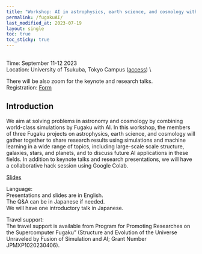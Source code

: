 ```yaml
---
title: "Workshop: AI in astrophysics, earth science, and cosmology with Fugaku"
permalink: /fugakuAI/
last_modified_at: 2023-07-19
layout: single
toc: true
toc_sticky: true
---
```


\
Time: September 11-12 2023 \
Location: University of Tsukuba, Tokyo Campus ([access](https://www.tsukuba.ac.jp/en/about/campus-access/tokyo-campus/)) \

There will be also zoom for the keynote and research talks. \
Registration: [Form](https://forms.gle/cQyGPbpcSgtWtXcr8) 

## Introduction
We aim at solving problems in astronomy and cosmology by combining world-class simulations by Fugaku with AI. In this workshop, the members of three Fugaku projects on astrophysics, earth science, and cosmology will gather together to share research results using simulations and machine learning in a wide range of topics, including large-scale scale structure, galaxies, stars, and planets, and to discuss future AI applications in these fields. In addition to keynote talks and research presentations, we will have a collaborative hack session using Google Colab. 

[Slides](link_to_slides) 

Language: \
Presentations and slides are in English. \
The Q&A can be in Japanese if needed. \
We will have one introductory talk in Japanese.

Travel support: \
The travel support is available from Program for Promoting Researches on the Supercomputer Fugaku” (Structure and Evolution of the Universe Unraveled by Fusion of Simulation and AI; Grant Number JPMXP1020230406).
